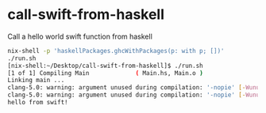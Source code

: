 call-swift-from-haskell
===========================

Call a hello world swift function from haskell

```bash
nix-shell -p 'haskellPackages.ghcWithPackages(p: with p; [])'
./run.sh
[nix-shell:~/Desktop/call-swift-from-haskell]$ ./run.sh 
[1 of 1] Compiling Main             ( Main.hs, Main.o )
Linking main ...
clang-5.0: warning: argument unused during compilation: '-nopie' [-Wunused-command-line-argument]
clang-5.0: warning: argument unused during compilation: '-nopie' [-Wunused-command-line-argument]
hello from swift!
```
